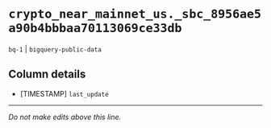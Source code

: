 # `crypto_near_mainnet_us._sbc_8956ae5a90b4bbbaa70113069ce33db`
`bq-1` | `bigquery-public-data`

## Column details
* [TIMESTAMP] `last_update`

-------------------------------------------------------------------------------
*Do not make edits above this line.*
